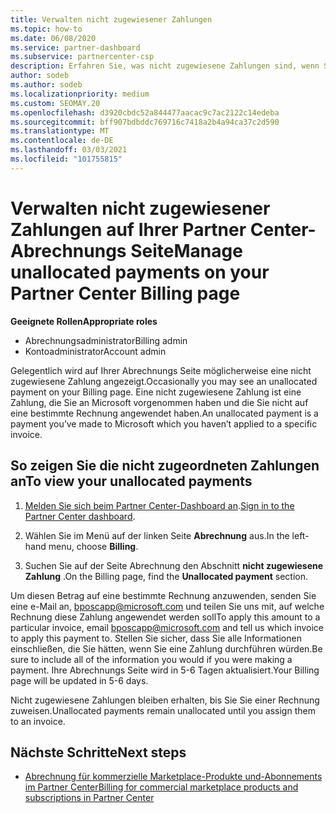 ```yaml
---
title: Verwalten nicht zugewiesener Zahlungen
ms.topic: how-to
ms.date: 06/08/2020
ms.service: partner-dashboard
ms.subservice: partnercenter-csp
description: Erfahren Sie, was nicht zugewiesene Zahlungen sind, wenn Sie auf Ihrer Partner Center-Abrechnungs Seite angezeigt werden. Erfahren Sie auch, wie Sie diese auf Ihre Rechnungen anwenden.
author: sodeb
ms.author: sodeb
ms.localizationpriority: medium
ms.custom: SEOMAY.20
ms.openlocfilehash: d3920cbdc52a844477aacac9c7ac2122c14edeba
ms.sourcegitcommit: bff907bdbddc769716c7418a2b4a94ca37c2d590
ms.translationtype: MT
ms.contentlocale: de-DE
ms.lasthandoff: 03/03/2021
ms.locfileid: "101755815"
---
```

# <a name="manage-unallocated-payments-on-your-partner-center-billing-page"></a><span data-ttu-id="8efc9-104">Verwalten nicht zugewiesener Zahlungen auf Ihrer Partner Center-Abrechnungs Seite</span><span class="sxs-lookup"><span data-stu-id="8efc9-104">Manage unallocated payments on your Partner Center Billing page</span></span>

<span data-ttu-id="8efc9-105">**Geeignete Rollen**</span><span class="sxs-lookup"><span data-stu-id="8efc9-105">**Appropriate roles**</span></span>

- <span data-ttu-id="8efc9-106">Abrechnungsadministrator</span><span class="sxs-lookup"><span data-stu-id="8efc9-106">Billing admin</span></span>
- <span data-ttu-id="8efc9-107">Kontoadministrator</span><span class="sxs-lookup"><span data-stu-id="8efc9-107">Account admin</span></span>

<span data-ttu-id="8efc9-108">Gelegentlich wird auf Ihrer Abrechnungs Seite möglicherweise eine nicht zugewiesene Zahlung angezeigt.</span><span class="sxs-lookup"><span data-stu-id="8efc9-108">Occasionally you may see an unallocated payment on your Billing page.</span></span> <span data-ttu-id="8efc9-109">Eine nicht zugewiesene Zahlung ist eine Zahlung, die Sie an Microsoft vorgenommen haben und die Sie nicht auf eine bestimmte Rechnung angewendet haben.</span><span class="sxs-lookup"><span data-stu-id="8efc9-109">An unallocated payment is a payment you’ve made to Microsoft which you haven’t applied to a specific invoice.</span></span>

## <a name="to-view-your-unallocated-payments"></a><span data-ttu-id="8efc9-110">So zeigen Sie die nicht zugeordneten Zahlungen an</span><span class="sxs-lookup"><span data-stu-id="8efc9-110">To view your unallocated payments</span></span>

1. <span data-ttu-id="8efc9-111">[Melden Sie sich beim Partner Center-Dashboard an](https://partner.microsoft.com/dashboard/home).</span><span class="sxs-lookup"><span data-stu-id="8efc9-111">[Sign in to the Partner Center dashboard](https://partner.microsoft.com/dashboard/home).</span></span>

2. <span data-ttu-id="8efc9-112">Wählen Sie im Menü auf der linken Seite **Abrechnung** aus.</span><span class="sxs-lookup"><span data-stu-id="8efc9-112">In the left-hand menu, choose **Billing**.</span></span>

3. <span data-ttu-id="8efc9-113">Suchen Sie auf der Seite Abrechnung den Abschnitt **nicht zugewiesene Zahlung** .</span><span class="sxs-lookup"><span data-stu-id="8efc9-113">On the Billing page, find the **Unallocated payment** section.</span></span> 

<span data-ttu-id="8efc9-114">Um diesen Betrag auf eine bestimmte Rechnung anzuwenden, senden Sie eine e-Mail an, bposcapp@microsoft.com und teilen Sie uns mit, auf welche Rechnung diese Zahlung angewendet werden soll</span><span class="sxs-lookup"><span data-stu-id="8efc9-114">To apply this amount to a particular invoice, email bposcapp@microsoft.com and tell us which invoice to apply this payment to.</span></span> <span data-ttu-id="8efc9-115">Stellen Sie sicher, dass Sie alle Informationen einschließen, die Sie hätten, wenn Sie eine Zahlung durchführen würden.</span><span class="sxs-lookup"><span data-stu-id="8efc9-115">Be sure to include all of the information you would if you were making a payment.</span></span> <span data-ttu-id="8efc9-116">Ihre Abrechnungs Seite wird in 5-6 Tagen aktualisiert.</span><span class="sxs-lookup"><span data-stu-id="8efc9-116">Your Billing page will be updated in 5-6 days.</span></span> 

<span data-ttu-id="8efc9-117">Nicht zugewiesene Zahlungen bleiben erhalten, bis Sie Sie einer Rechnung zuweisen.</span><span class="sxs-lookup"><span data-stu-id="8efc9-117">Unallocated payments remain unallocated until you assign them to an invoice.</span></span> 

## <a name="next-steps"></a><span data-ttu-id="8efc9-118">Nächste Schritte</span><span class="sxs-lookup"><span data-stu-id="8efc9-118">Next steps</span></span>

- [<span data-ttu-id="8efc9-119">Abrechnung für kommerzielle Marketplace-Produkte und-Abonnements im Partner Center</span><span class="sxs-lookup"><span data-stu-id="8efc9-119">Billing for commercial marketplace products and subscriptions in Partner Center</span></span>](csp-commercial-marketplace-billing.md)